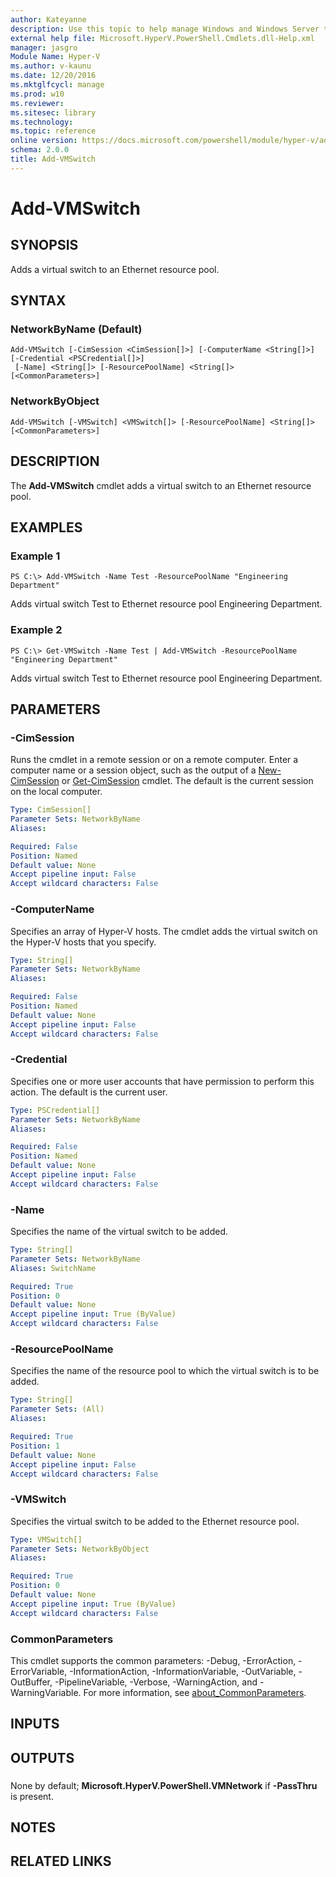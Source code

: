 ```yaml
---
author: Kateyanne
description: Use this topic to help manage Windows and Windows Server technologies with Windows PowerShell.
external help file: Microsoft.HyperV.PowerShell.Cmdlets.dll-Help.xml
manager: jasgro
Module Name: Hyper-V
ms.author: v-kaunu
ms.date: 12/20/2016
ms.mktglfcycl: manage
ms.prod: w10
ms.reviewer: 
ms.sitesec: library
ms.technology: 
ms.topic: reference
online version: https://docs.microsoft.com/powershell/module/hyper-v/add-vmswitch?view=windowsserver2019-ps&wt.mc_id=ps-gethelp
schema: 2.0.0
title: Add-VMSwitch
---
```


# Add-VMSwitch

## SYNOPSIS
Adds a virtual switch to an Ethernet resource pool.

## SYNTAX

### NetworkByName (Default)
```
Add-VMSwitch [-CimSession <CimSession[]>] [-ComputerName <String[]>] [-Credential <PSCredential[]>]
 [-Name] <String[]> [-ResourcePoolName] <String[]> [<CommonParameters>]
```

### NetworkByObject
```
Add-VMSwitch [-VMSwitch] <VMSwitch[]> [-ResourcePoolName] <String[]> [<CommonParameters>]
```

## DESCRIPTION
The **Add-VMSwitch** cmdlet adds a virtual switch to an Ethernet resource pool.

## EXAMPLES

### Example 1
```
PS C:\> Add-VMSwitch -Name Test -ResourcePoolName "Engineering Department"
```

Adds virtual switch Test to Ethernet resource pool Engineering Department.

### Example 2
```
PS C:\> Get-VMSwitch -Name Test | Add-VMSwitch -ResourcePoolName "Engineering Department"
```

Adds virtual switch Test to Ethernet resource pool Engineering Department.

## PARAMETERS

### -CimSession
Runs the cmdlet in a remote session or on a remote computer.
Enter a computer name or a session object, such as the output of a [New-CimSession](https://go.microsoft.com/fwlink/p/?LinkId=227967) or [Get-CimSession](https://go.microsoft.com/fwlink/p/?LinkId=227966) cmdlet.
The default is the current session on the local computer.

```yaml
Type: CimSession[]
Parameter Sets: NetworkByName
Aliases: 

Required: False
Position: Named
Default value: None
Accept pipeline input: False
Accept wildcard characters: False
```

### -ComputerName
Specifies an array of Hyper-V hosts.
The cmdlet adds the virtual switch on the Hyper-V hosts that you specify.

```yaml
Type: String[]
Parameter Sets: NetworkByName
Aliases: 

Required: False
Position: Named
Default value: None
Accept pipeline input: False
Accept wildcard characters: False
```

### -Credential
Specifies one or more user accounts that have permission to perform this action.
The default is the current user.

```yaml
Type: PSCredential[]
Parameter Sets: NetworkByName
Aliases: 

Required: False
Position: Named
Default value: None
Accept pipeline input: False
Accept wildcard characters: False
```

### -Name
Specifies the name of the virtual switch to be added.

```yaml
Type: String[]
Parameter Sets: NetworkByName
Aliases: SwitchName

Required: True
Position: 0
Default value: None
Accept pipeline input: True (ByValue)
Accept wildcard characters: False
```

### -ResourcePoolName
Specifies the name of the resource pool to which the virtual switch is to be added.

```yaml
Type: String[]
Parameter Sets: (All)
Aliases: 

Required: True
Position: 1
Default value: None
Accept pipeline input: False
Accept wildcard characters: False
```

### -VMSwitch
Specifies the virtual switch to be added to the Ethernet resource pool.

```yaml
Type: VMSwitch[]
Parameter Sets: NetworkByObject
Aliases: 

Required: True
Position: 0
Default value: None
Accept pipeline input: True (ByValue)
Accept wildcard characters: False
```

### CommonParameters
This cmdlet supports the common parameters: -Debug, -ErrorAction, -ErrorVariable, -InformationAction, -InformationVariable, -OutVariable, -OutBuffer, -PipelineVariable, -Verbose, -WarningAction, and -WarningVariable. For more information, see [about_CommonParameters](https://go.microsoft.com/fwlink/?LinkID=113216).

## INPUTS

## OUTPUTS

###  
None by default; **Microsoft.HyperV.PowerShell.VMNetwork** if **-PassThru** is present.

## NOTES

## RELATED LINKS

